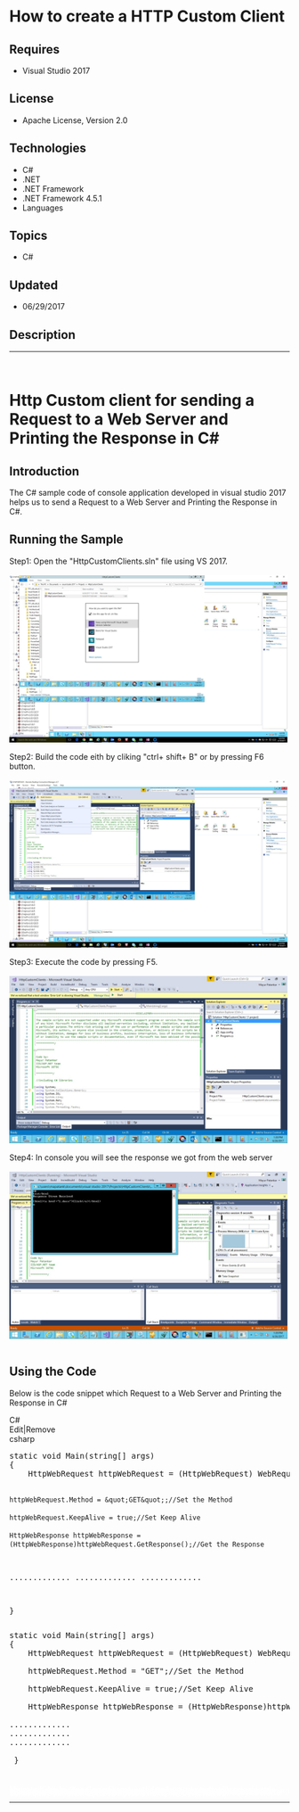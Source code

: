 # How to create a HTTP Custom Client
## Requires
- Visual Studio 2017
## License
- Apache License, Version 2.0
## Technologies
- C#
- .NET
- .NET Framework
- .NET Framework 4.5.1
- Languages
## Topics
- C#
## Updated
- 06/29/2017
## Description

<hr>
<div><a href="http://blogs.msdn.com/b/onecode" style="margin-top:3px"><img src="-onecodesampletopbanner1" alt="">
</a></div>
<h1>Http Custom client for sending a Request to a Web Server and Printing the Response in C#</h1>
<h2>Introduction</h2>
<p class="MsoNormal">The C# sample code of console application developed in visual studio 2017 helps us to send a Request to a Web Server and Printing the Response in C#.</p>
<h2>Running the Sample</h2>
<p class="MsoNormal">Step1: Open the &quot;HttpCustomClients.sln&quot; file using VS 2017.
<br>
<br>
<img src="175031-image.png" alt="" width="500" height="300" align="middle">
<br>
<br>
Step2: Build the code eith by cliking &quot;ctrl&#43; shift&#43; B&quot; or by pressing F6 button. <br>
<br>
<img src="175032-image.png" alt="" width="500" height="300" align="middle">
<br>
<br>
Step3: Execute the code by pressing F5. <br>
<br>
<img src="175033-image.png" alt="" width="500" height="300" align="middle">
<br>
<br>
Step4: In console you will see the response we got from the web server <br>
<br>
<img src="175034-image.png" alt="" width="500" height="300" align="middle">
<br>
<br>
</p>
<h2>Using the Code</h2>
<p class="MsoNormal">Below is the code snippet which Request to a Web Server and Printing the Response in C#</p>
<p class="MsoNormal"></p>
<div class="scriptcode">
<div class="pluginEditHolder" pluginCommand="mceScriptCode">
<div class="title"><span>C#</span></div>
<div class="pluginLinkHolder"><span class="pluginEditHolderLink">Edit</span>|<span class="pluginRemoveHolderLink">Remove</span></div>
<span class="hidden">csharp</span>
<pre class="hidden">static void Main(string[] args)
{
	HttpWebRequest httpWebRequest = (HttpWebRequest) WebRequest.Create(new Uri(&quot;http://localhost/mayur.htm&quot;));//Create a HttpWebRequest object 

	httpWebRequest.Method = &quot;GET&quot;;//Set the Method 

	httpWebRequest.KeepAlive = true;//Set Keep Alive

	HttpWebResponse httpWebResponse = (HttpWebResponse)httpWebRequest.GetResponse();//Get the Response

.............
.............
.............

 }
</pre>
<div class="preview">
<pre class="csharp"><span class="cs__keyword">static</span>&nbsp;<span class="cs__keyword">void</span>&nbsp;Main(<span class="cs__keyword">string</span>[]&nbsp;args)&nbsp;
{&nbsp;
&nbsp;&nbsp;&nbsp;&nbsp;HttpWebRequest&nbsp;httpWebRequest&nbsp;=&nbsp;(HttpWebRequest)&nbsp;WebRequest.Create(<span class="cs__keyword">new</span>&nbsp;Uri(<span class="cs__string">&quot;http://localhost/mayur.htm&quot;</span>));<span class="cs__com">//Create&nbsp;a&nbsp;HttpWebRequest&nbsp;object&nbsp;</span>&nbsp;
&nbsp;
&nbsp;&nbsp;&nbsp;&nbsp;httpWebRequest.Method&nbsp;=&nbsp;<span class="cs__string">&quot;GET&quot;</span>;<span class="cs__com">//Set&nbsp;the&nbsp;Method&nbsp;</span>&nbsp;
&nbsp;
&nbsp;&nbsp;&nbsp;&nbsp;httpWebRequest.KeepAlive&nbsp;=&nbsp;<span class="cs__keyword">true</span>;<span class="cs__com">//Set&nbsp;Keep&nbsp;Alive</span>&nbsp;
&nbsp;
&nbsp;&nbsp;&nbsp;&nbsp;HttpWebResponse&nbsp;httpWebResponse&nbsp;=&nbsp;(HttpWebResponse)httpWebRequest.GetResponse();<span class="cs__com">//Get&nbsp;the&nbsp;Response</span>&nbsp;
&nbsp;
.............&nbsp;
.............&nbsp;
.............&nbsp;
&nbsp;
&nbsp;}&nbsp;
</pre>
</div>
</div>
</div>
<div class="endscriptcode">&nbsp;</div>
<p></p>
<p style="line-height:0.6pt; color:white">Microsoft All-In-One Code Framework is a free, centralized code sample library driven by developers' real-world pains and needs. The goal is to provide customer-driven code samples for all Microsoft development technologies,
 and reduce developers' efforts in solving typical programming tasks. Our team listens to developers&rsquo; pains in the MSDN forums, social media and various DEV communities. We write code samples based on developers&rsquo; frequently asked programming tasks,
 and allow developers to download them with a short sample publishing cycle. Additionally, we offer a free code sample request service. It is a proactive way for our developer community to obtain code samples directly from Microsoft.</p>
<hr>
<div><a href="http://go.microsoft.com/?linkid=9759640" style="margin-top:3px"><img src="-onecodelogo" alt="">
</a></div>
